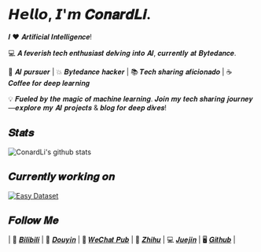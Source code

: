 

# 𝙃𝙚𝙡𝙡𝙤, 𝙄'𝙢 𝑪𝒐𝒏𝒂𝒓𝒅𝑳𝒊.



𝑰 ❤️ 𝑨𝒓𝒕𝒊𝒇𝒊𝒄𝒊𝒂𝒍 𝑰𝒏𝒕𝒆𝒍𝒍𝒊𝒈𝒆𝒏𝒄𝒆!  

:computer: 𝑨 𝒇𝒆𝒗𝒆𝒓𝒊𝒔𝒉 𝒕𝒆𝒄𝒉 𝒆𝒏𝒕𝒉𝒖𝒔𝒊𝒂𝒔𝒕 𝒅𝒆𝒍𝒗𝒊𝒏𝒈 𝒊𝒏𝒕𝒐 𝑨𝑰, 𝒄𝒖𝒓𝒓𝒆𝒏𝒕𝒍𝒚 𝒂𝒕 𝑩𝒚𝒕𝒆𝒅𝒂𝒏𝒄𝒆.  

🤖 𝑨𝑰 𝒑𝒖𝒓𝒔𝒖𝒆𝒓 | 💥 𝑩𝒚𝒕𝒆𝒅𝒂𝒏𝒄𝒆 𝒉𝒂𝒄𝒌𝒆𝒓 | 📚 𝑻𝒆𝒄𝒉 𝒔𝒉𝒂𝒓𝒊𝒏𝒈 𝒂𝒇𝒊𝒄𝒊𝒐𝒏𝒂𝒅𝒐 | ☕️ 𝑪𝒐𝒇𝒇𝒆𝒆 𝒇𝒐𝒓 𝒅𝒆𝒆𝒑 𝒍𝒆𝒂𝒓𝒏𝒊𝒏𝒈  

💡 𝑭𝒖𝒆𝒍𝒆𝒅 𝒃𝒚 𝒕𝒉𝒆 𝒎𝒂𝒈𝒊𝒄 𝒐𝒇 𝒎𝒂𝒄𝒉𝒊𝒏𝒆 𝒍𝒆𝒂𝒓𝒏𝒊𝒏𝒈. 𝑱𝒐𝒊𝒏 𝒎𝒚 𝒕𝒆𝒄𝒉 𝒔𝒉𝒂𝒓𝒊𝒏𝒈 𝒋𝒐𝒖𝒓𝒏𝒆𝒚—𝒆𝒙𝒑𝒍𝒐𝒓𝒆 𝒎𝒚 𝑨𝑰 𝒑𝒓𝒐𝒋𝒆𝒄𝒕𝒔 & 𝒃𝒍𝒐𝒈 𝒇𝒐𝒓 𝒅𝒆𝒆𝒑 𝒅𝒊𝒗𝒆𝒔!  


## 𝑺𝒕𝒂𝒕𝒔


![ConardLi's github stats](https://github-readme-stats.vercel.app/api?username=ConardLi&show_icons=true&theme=dracula)

## 𝑪𝒖𝒓𝒓𝒆𝒏𝒕𝒍𝒚 𝒘𝒐𝒓𝒌𝒊𝒏𝒈 𝒐𝒏


[![Easy Dataset](https://svg.bookmark.style/api?url=https://github.com/ConardLi/easy-dataset&mode=light&style=horizontal)](https://github.com/ConardLi/easy-dataset)

## 𝑭𝒐𝒍𝒍𝒐𝒘 𝑴𝒆

| 🎥 [𝑩𝒊𝒍𝒊𝒃𝒊𝒍𝒊](https://space.bilibili.com/474921808) | 📱 [𝑫𝒐𝒖𝒚𝒊𝒏](https://v.douyin.com/i5b33Xfv/) | 📩 [𝑾𝒆𝑪𝒉𝒂𝒕 𝑷𝒖𝒃](https://mp.weixin.qq.com/s/ac9XWvVsaXpSH1HH2x4TRQ) | 💬 [𝒁𝒉𝒊𝒉𝒖](https://www.zhihu.com/people/wen-ti-chao-ji-duo-de-xiao-qi) | 💻 [𝑱𝒖𝒆𝒋𝒊𝒏](https://juejin.cn/user/3949101466785709) | 🖥️ [𝑮𝒊𝒕𝒉𝒖𝒃](https://github.com/ConardLi) |  
